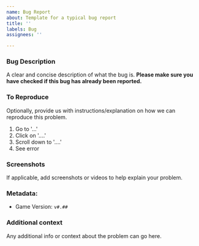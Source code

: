 ```yaml
---
name: Bug Report
about: Template for a typical bug report
title: ''
labels: Bug
assignees: ''

---
```


### Bug Description
A clear and concise description of what the bug is. **Please make sure you have checked if this bug has already been reported.**

### To Reproduce
Optionally, provide us with instructions/explanation on how we can reproduce this problem.
1. Go to '...'
2. Click on '....'
3. Scroll down to '....'
4. See error

### Screenshots
If applicable, add screenshots or videos to help explain your problem.

### Metadata:
 - Game Version: `v#.##`

### Additional context
Any additional info or context about the problem can go here.
